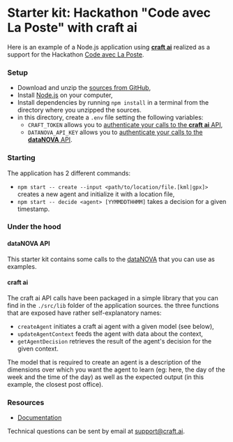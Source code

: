 # Starter kit: Hackathon "Code avec La Poste" with craft ai  #

Here is an example of a Node.js application using [**craft ai**](http://craft.ai)
realized as a support for the Hackathon [Code avec La Poste](http://codeaveclaposte.bemyapp.com/).

### Setup ###

- Download and unzip the [sources from GitHub](https://github.com/craft-ai/hackathon-starterkit),
- Install [Node.js](https://nodejs.org/en/download/) on your computer,
- Install dependencies by running `npm install` in a terminal from the directory where
you unzipped the sources.
- in this directory, create a `.env` file setting the following variables:
    - `CRAFT_TOKEN` allows you to [authenticate your calls to the **craft ai** API](https://labs-integration.craft.ai/doc#header-authentication),
    - `DATANOVA_API_KEY` allows you to [authenticate your calls to the **dataNOVA** API](https://datanova.legroupe.laposte.fr/api/v1/documentation#doc-acces).

### Starting ###

The application has 2 different commands:
- `npm start -- create --input <path/to/location/file.[kml|gpx]>` creates a new agent and initialize it with a location file,
- `npm start -- decide <agent> [YYMMDDTHHMM]` takes a decision for a given timestamp.

### Under the hood ###

#### dataNOVA API ####

This starter kit contains some calls to the [dataNOVA](https://datanova.legroupe.laposte.fr/)
that you can use as examples.

#### craft ai ####

The craft ai API calls have been packaged in a simple library that you can find in the `./src/lib`
folder of the application sources. the three functions that are exposed have rather self-explanatory
names:

  - `createAgent` initiates a craft ai agent with a given model (see below),
  - `updateAgentContext` feeds the agent with data about the context,
  - `getAgentDecision` retrieves the result of the agent's decision for the given context.

The model that is required to create an agent is a description of the dimensions over which you want
the agent to learn (eg: here, the day of the week and the time of the day) as well as the expected
output (in this example, the closest post office).

### Resources ###

- [Documentation](https://labs-integration.craft.ai)

Technical questions can be sent by email at [support@craft.ai]('mailto:support@craft.ai').
